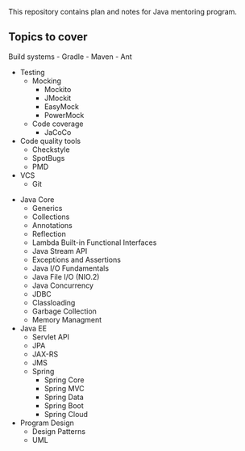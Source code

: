 This repository contains plan and notes for Java mentoring program.

## Topics to cover
 Build systems
    - Gradle
    - Maven
    - Ant
- Testing
    - Mocking
        - Mockito
        - JMockit
        - EasyMock
        - PowerMock
    - Code coverage
        - JaCoCo
- Code quality tools
    - Checkstyle
    - SpotBugs
    - PMD
- VCS
    - Git
* Java Core
    * Generics
    * Collections
    * Annotations
    * Reflection
    * Lambda Built-in Functional Interfaces
    * Java Stream API
    * Exceptions and Assertions
    * Java I/O Fundamentals
    * Java File I/O (NIO.2)
    * Java Concurrency
    * JDBC
    * Classloading
    * Garbage Collection
    * Memory Managment
* Java EE
    * Servlet API
    * JPA
    * JAX-RS
    * JMS
    * Spring
        * Spring Core
        * Spring MVC
        * Spring Data
        * Spring Boot
        * Spring Cloud
* Program Design
    * Design Patterns
    * UML
